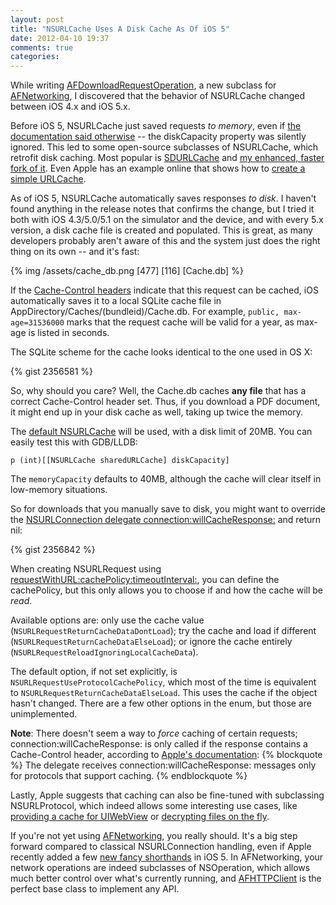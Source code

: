 ```yaml
---
layout: post
title: "NSURLCache Uses A Disk Cache As Of iOS 5"
date: 2012-04-10 19:37
comments: true
categories:
---
```


While writing  [AFDownloadRequestOperation](https://github.com/steipete/AFDownloadRequestOperation), a new subclass for [AFNetworking](https://github.com/AFNetworking/AFNetworking), I discovered that the behavior of NSURLCache changed between iOS 4.x and iOS 5.x.

Before iOS 5, NSURLCache just saved requests *to memory*, even if [the documentation said otherwise](https://developer.apple.com/library/ios/#documentation/Cocoa/Reference/Foundation/Classes/NSURLCache_Class/Reference/Reference.html) -- the diskCapacity property was silently ignored. This led to some open-source subclasses of NSURLCache, which retrofit disk caching. Most popular is [SDURLCache](https://github.com/rs/SDURLCache) and [my enhanced, faster fork of it](https://github.com/steipete/SDURLCache). Even Apple has an example online that shows how to [create a simple URLCache](https://developer.apple.com/library/ios/#samplecode/URLCache/Introduction/Intro.html).

As of iOS 5, NSURLCache automatically saves responses *to disk*. I haven't found anything in the release notes that confirms the change, but I tried it both with iOS 4.3/5.0/5.1 on the simulator and the device, and with every 5.x version, a disk cache file is created and populated. This is great, as many developers probably aren't aware of this and the system just does the right thing on its own -- and it's fast:

{% img /assets/cache_db.png [477] [116] [Cache.db] %}

If the [Cache-Control headers](http://condor.depaul.edu/dmumaugh/readings/handouts/SE435/HTTP/node24.html) indicate that this request can be cached, iOS automatically saves it to a local SQLite cache file in AppDirectory/Caches/(bundleid)/Cache.db. For example, ```public, max-age=31536000``` marks that the request cache will be valid for a year, as max-age is listed in seconds.

The SQLite scheme for the cache looks identical to the one used in OS X:

{% gist 2356581 %}

So, why should you care? Well, the Cache.db caches **any file** that has a correct Cache-Control header set. Thus, if you download a PDF document, it might end up in your disk cache as well, taking up twice the memory.

The [default NSURLCache](https://developer.apple.com/library/ios/#documentation/Cocoa/Reference/Foundation/Classes/NSURLCache_Class/Reference/Reference.html) will be used, with a disk limit of 20MB. You can easily test this with GDB/LLDB:
```
p (int)[[NSURLCache sharedURLCache] diskCapacity]
```
The ```memoryCapacity``` defaults to 40MB, although the cache will clear itself in low-memory situations.

So for downloads that you manually save to disk, you might want to override the [NSURLConnection delegate connection:willCacheResponse:](https://developer.apple.com/library/mac/#documentation/Cocoa/Conceptual/URLLoadingSystem/Concepts/URLOverview.html#//apple_ref/doc/uid/20001834-155585-BCIBICDJ) and return nil:

{% gist 2356842 %}

When creating NSURLRequest using [requestWithURL:cachePolicy:timeoutInterval:](https://developer.apple.com/library/mac/#documentation/Cocoa/Reference/Foundation/Classes/NSURLRequest_Class/Reference/Reference.html), you can define the cachePolicy, but this only allows you to choose if and how the cache will be *read*.

Available options are: only use the cache value (```NSURLRequestReturnCacheDataDontLoad```); try the cache and load if different (```NSURLRequestReturnCacheDataElseLoad```); or ignore the cache entirely (```NSURLRequestReloadIgnoringLocalCacheData```).

The default option, if not set explicitly, is ```NSURLRequestUseProtocolCachePolicy```, which most of the time is equivalent to ```NSURLRequestReturnCacheDataElseLoad```. This uses the cache if the object hasn't changed. There are a few other options in the enum, but those are unimplemented.

**Note**: There doesn't seem a way to *force* caching of certain requests; connection:willCacheResponse: is only called if the response contains a Cache-Control header, according to [Apple's documentation](https://developer.apple.com/library/ios/documentation/Cocoa/Conceptual/URLLoadingSystem/Tasks/UsingNSURLConnection.html#//apple_ref/doc/uid/20001836-169425):
{% blockquote %}
The delegate receives connection:willCacheResponse: messages only for protocols that support caching.
{% endblockquote %}

Lastly, Apple suggests that caching can also be fine-tuned with subclassing NSURLProtocol, which indeed allows some interesting use cases, like [providing a cache for UIWebView](http://robnapier.net/blog/offline-uiwebview-nsurlprotocol-588) or [decrypting files on the fly](http://aptogo.co.uk/2010/07/protecting-resources/).






If you're not yet using [AFNetworking](https://github.com/AFNetworking/AFNetworking), you really should. It's a big step forward compared to classical NSURLConnection handling, even if Apple recently added a few [new fancy shorthands](https://developer.apple.com/library/mac/#documentation/Cocoa/Reference/Foundation/Classes/nsurlconnection_Class/Reference/Reference.html) in iOS 5. In AFNetworking, your network operations are indeed subclasses of NSOperation, which allows much better control over what's currently running, and [AFHTTPClient](http://afnetworking.org/Documentation/Classes/AFHTTPClient.html) is the perfect base class to implement any API.

